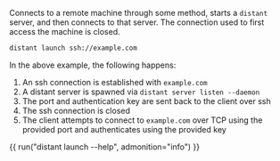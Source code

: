 Connects to a remote machine through some method, starts a `distant`
server, and then connects to that server. The connection used to first
access the machine is closed.

```sh
distant launch ssh://example.com
```

In the above example, the following happens:

1. An ssh connection is established with `example.com`
2. A distant server is spawned via `distant server listen --daemon`
3. The port and authentication key are sent back to the client over ssh
4. The ssh connection is closed
5. The client attempts to connect to `example.com` over TCP using the provided
   port and authenticates using the provided key

{{ run("distant launch --help", admonition="info") }}
